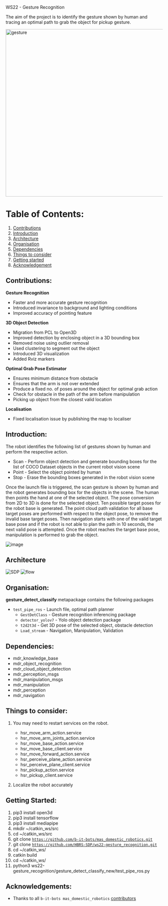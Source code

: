 WS22 - Gesture Recognition

The aim of the project is to identify the gesture shown by human and tracing an optimal path to grab the object for pickup gesture.

<img width="537" alt="gesture" src="https://user-images.githubusercontent.com/86923487/223169041-73e0dca5-c0d4-48bb-bfac-fda09423cc2b.PNG">

# Table of Contents:
1. [Contributions](#contributions)
2. [Introduction](#introduction)
3. [Architecture](#architecture)
4. [Organisation](#organisation)
5. [Dependencies](#dependcies)
6. [Things to consider](#things)
7. [Getting started](#getting)
8. [Acknowledgement](#ack)


## Contributions: <a name="contributions"></a>
**Gesture Recognition**
* Faster and more accurate gesture recognition
* Introduced invariance to background and lighting conditions
* Improved accuracy of pointing feature

**3D Object Detection**
* Migration from PCL to Open3D
* Improved detection by enclosing object in a 3D bounding box
* Removed noise using outlier removal
* Used clustering to segment out the object
* Introduced 3D visualization
* Added Rviz markers

**Optimal Grab Pose Estimator**
* Ensures minimum distance from obstacle
* Ensures that the arm is not over extended
* Produce a fixed no. of poses around the object for optimal grab action
* Check for obstacle in the path of the arm before manipulation
* Picking up object from the closest valid location

**Localisation**
* Fixed localisation issue by publishing the map to localiser


## Introduction: <a name="introduction"></a>
The robot identifies the following list of gestures shown by human and perform the respective action.
* Scan - Perform object detection and generate bounding boxes for the list of COCO Dataset objects in the current robot vision scene
* Point - Select the object pointed by human
* Stop - Erase the bounding boxes generated in the robot vision scene

Once the launch file is triggered, the scan gesture is shown by human and the robot generates bounding box for the objects in the scene. The human then points the hand at one of the selected object. The pose conversion from 2D to 3D is done for the selected object. Ten possible target poses for the robot base is generated. The point cloud path validation for all base target poses are performed with respect to the object pose, to remove the invalid base target poses. Then navigation starts with one of the valid target base pose and if the robot is not able to plan the path in 10 seconds, the next valid pose is attempted. Once the robot reaches the target base pose, manipulation is performed to grab the object. 

![image](https://user-images.githubusercontent.com/86923487/223179411-89932b07-43dd-4a48-9a96-f97bfcfd0e9e.png)


## Architecture <a name="architecture"></a>
![SDP](https://user-images.githubusercontent.com/86923487/224802698-9e14882b-843c-4b05-b1d9-99164da46f6f.jpg)
![flow](https://user-images.githubusercontent.com/102292470/224801154-59dc10c2-7b43-4b02-9c80-f4803d1fa2c2.jpg)


## Organisation: <a name="organisation"></a>
**gesture_detect_classify** metapackage contains the following packages
* <code>test_pipe_ros</code> - Launch file, optimal path planner
  * <code>GestDetClass</code> - Gesture recognition inferencing package
  * <code>detector_yolov7</code> - Yolo object detection package
  * <code>t2d2t3d</code> - Get 3D pose of the selected object, obstacle detection
  * <code>Load_stream</code> - Navigation, Manipulation, Validation


## Dependencies: <a name="dependcies"></a>
* mdr_knowledge_base
* mdr_object_recognition
* mdr_cloud_object_detection
* mdr_perception_msgs
* mdr_manipulation_msgs
* mdr_manipulation 
* mdr_perception 
* mdr_navigation 

## Things to consider: <a name="things"></a>
1. You may need to restart services on the robot.
   * hsr_move_arm_action.service
   * hsr_move_arm_joints_action.service
   * hsr_move_base_action.service
   * hsr_move_base_client.service
   * hsr_move_forward_action.service
   * hsr_perceive_plane_action.service
   * hsr_perceive_plane_client.service
   * hsr_pickup_action.service
   * hsr_pickup_client.service
   
2. Localize the robot accurately

## Getting Started: <a name="getting"></a>
1. pip3 install open3d
2. pip3 install tensorflow
3. pip3 install mediapipe
4. mkdir ~/catkin_ws/src
5. cd ~/catkin_ws/src
6. git clone <code>https://github.com/b-it-bots/mas_domestic_robotics.git</code>
7. git clone <code>https://github.com/HBRS-SDP/ws22-gesture_recognition.git</code>
8. cd ~/catkin_ws/
9. catkin build
10. cd ~/catkin_ws/
11. python3 ws22-gesture_recognition/gesture_detect_classify_new/test_pipe_ros.py


## Acknowledgements: <a name="ack"></a>
* Thanks to all <code>b-it-bots mas_domestic_robotics</code> [contributors](https://github.com/b-it-bots/mas_domestic_robotics/graphs/contributors)
